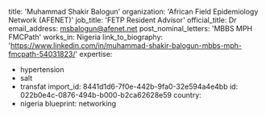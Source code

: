 title: 'Muhammad Shakir Balogun'
organization: 'African Field Epidemiology Network (AFENET)'
job_title: 'FETP Resident Advisor'
official_title: Dr
email_address: msbalogun@afenet.net
post_nominal_letters: 'MBBS MPH FMCPath'
works_in: Nigeria
link_to_biography: 'https://www.linkedin.com/in/muhammad-shakir-balogun-mbbs-mph-fmcpath-54031823/'
expertise:
  - hypertension
  - salt
  - transfat
import_id: 8441d1d6-7f0e-442b-9fa0-32e594a4e4bb
id: 022b0e4c-0876-494b-b000-b2ca62628e59
country:
  - nigeria
blueprint: networking
